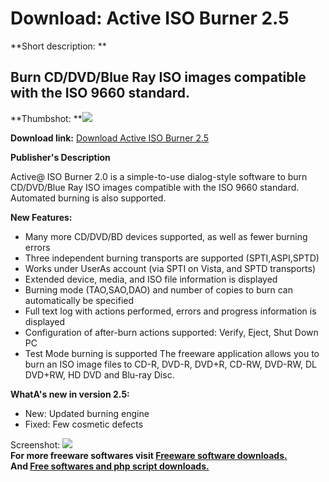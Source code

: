# Download: Active ISO Burner 2.5

**Short description: **

## Burn CD/DVD/Blue Ray ISO images compatible with the ISO 9660 standard.

  
**Thumbshot: **![](http://www.freewarefiles.com/screenshot/activeatisoburner_md.gif)   
  
**Download link:** [Download Active ISO Burner 2.5](http://freesoftwares.boysofts.com/Active-ISO-Burner_program_24217.html)  
  

**Publisher's Description**  
  

Active@ ISO Burner 2.0 is a simple-to-use dialog-style software to burn
CD/DVD/Blue Ray ISO images compatible with the ISO 9660 standard. Automated
burning is also supported.

**New Features:**

  * Many more CD/DVD/BD devices supported, as well as fewer burning errors 
  * Three independent burning transports are supported (SPTI,ASPI,SPTD) 
  * Works under UserAs account (via SPTI on Vista, and SPTD transports) 
  * Extended device, media, and ISO file information is displayed 
  * Burning mode (TAO,SAO,DAO) and number of copies to burn can automatically be specified 
  * Full text log with actions performed, errors and progress information is displayed 
  * Configuration of after-burn actions supported: Verify, Eject, Shut Down PC 
  * Test Mode burning is supported 
The freeware application allows you to burn an ISO image files to CD-R, DVD-R,
DVD+R, CD-RW, DVD-RW, DL DVD+RW, HD DVD and Blu-ray Disc.

**WhatA's new in version 2.5:**

  * New: Updated burning engine 
  * Fixed: Few cosmetic defects 

  
  
Screenshot: ![](http://www.freewarefiles.com/screenshot/activeatisoburner.gif)  
**For more freeware softwares visit [Freeware software downloads.](http://freesoftwares.boysofts.com/)**   
**And [Free softwares and php script downloads.](http://www.boysofts.com/)**

